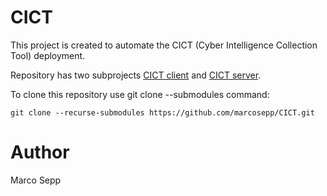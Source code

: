 # CICT

This project is created to automate the CICT (Cyber Intelligence Collection Tool) deployment. 

Repository has two subprojects [CICT client](https://github.com/ClevenL/cict-client-public) and [CICT server](https://github.com/ClevenL/cict-server-public).

To clone this repository use git clone --submodules command:

```
git clone --recurse-submodules https://github.com/marcosepp/CICT.git
```

# Author

Marco Sepp
